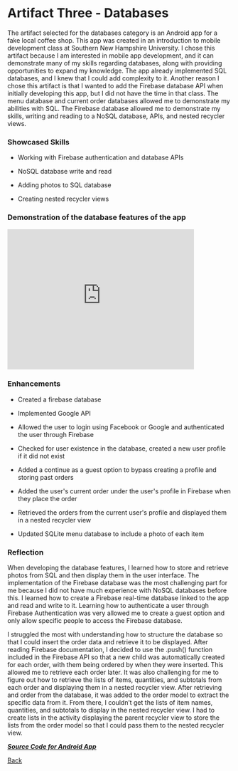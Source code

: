 # Artifact Three - Databases 

The artifact selected for the databases category is an Android app for a fake local coffee shop. This app was created in an introduction to mobile development class at Southern New Hampshire University. I chose this artifact because I am interested in mobile app development, and it can demonstrate many of my skills regarding databases, along with providing opportunities to expand my knowledge. The app already implemented SQL databases, and I knew that I could add complexity to it. Another reason I chose this artifact is that I wanted to add the Firebase database API when initially developing this app, but I did not have the time in that class. The menu database and current order databases allowed me to demonstrate my abilities with SQL. The Firebase database allowed me to demonstrate my skills, writing and reading to a NoSQL database, APIs, and nested recycler views. 

### Showcased Skills

- Working with Firebase authentication and database APIs

- NoSQL database write and read

- Adding photos to SQL database

- Creating nested recycler views

### Demonstration of the database features of the app

<iframe width="420" height="315" src="https://www.youtube.com/embed/ppYFe-1zIxc" frameborder="0" allowfullscreen></iframe>

### Enhancements 

- Created a firebase database

- Implemented Google API

- Allowed the user to login using Facebook or Google and authenticated the user through Firebase

- Checked for user existence in the database, created a new user profile if it did not exist

- Added a continue as a guest option to bypass creating a profile and storing past orders

- Added the user's current order under the user's profile in Firebase when they place the order

- Retrieved the orders from the current user's profile and displayed them in a nested recycler view

- Updated SQLite menu database to include a photo of each item

### Reflection

When developing the database features, I learned how to store and retrieve photos from SQL and then display them in the user interface. The implementation of the Firebase database was the most challenging part for me because I did not have much experience with NoSQL databases before this. I learned how to create a Firebase real-time database linked to the app and read and write to it. Learning how to authenticate a user through Firebase Authentication was very allowed me to create a guest option and only allow specific people to access the Firebase database.

I struggled the most with understanding how to structure the database so that I could insert the order data and retrieve it to be displayed. After reading Firebase documentation, I decided to use the .push() function included in the Firebase API so that a new child was automatically created for each order, with them being ordered by when they were inserted. This allowed me to retrieve each order later. It was also challenging for me to figure out how to retrieve the lists of items, quantities, and subtotals from each order and displaying them in a nested recycler view. After retrieving and order from the database, it was added to the order model to extract the specific data from it. From there, I couldn’t get the lists of item names, quantities, and subtotals to display in the nested recycler view. I had to create lists in the activity displaying the parent recycler view to store the lists from the order model so that I could pass them to the nested recycler view.

[***Source Code for Android App***](https://github.com/ClarissaWorrell/LocalCoffee)

[Back](https://clarissaworrell.github.io/)
